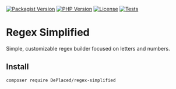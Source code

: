 [![Packagist Version](https://img.shields.io/packagist/v/deplaced/regex-simplified.svg?label=version&color=brightgreen)](https://packagist.org/packages/deplaced/regex-simplified)
[![PHP Version](https://img.shields.io/packagist/php-v/deplaced/regex-simplified.svg?color=blue)](https://packagist.org/packages/deplaced/regex-simplified)
[![License](https://img.shields.io/github/license/DePlaced/regex-simplified.svg?color=orange)](LICENSE)
[![Tests](https://github.com/DePlaced/regex-simplified/actions/workflows/tests.yml/badge.svg)](https://github.com/DePlaced/regex-simplified/actions)

# Regex Simplified
Simple, customizable regex builder focused on letters and numbers.

## Install
```bash
composer require DePlaced/regex-simplified
